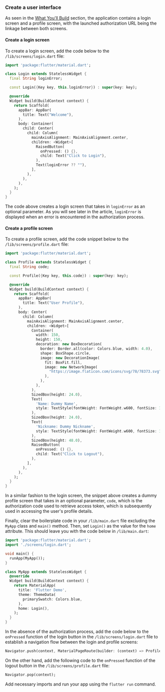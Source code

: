 ### Create a user interface

As seen in the [What You'll Build]() section, the application contains a login screen and a profile screen, with the launched authorization URL being the linkage between both screens.

#### Create a login screen

To create a login screen, add the code below to the `/lib/screens/login.dart` file:

```dart
import 'package:flutter/material.dart';

class Login extends StatelessWidget {
  final String loginError;

  const Login({Key key, this.loginError}) : super(key: key);

  @override
  Widget build(BuildContext context) {
    return Scaffold(
      appBar: AppBar(
        title: Text("Welcome"),
      ),
      body: Container(
        child: Center(
          child: Column(
            mainAxisAlignment: MainAxisAlignment.center,
            children: <Widget>[
              RaisedButton(
                onPressed: () {},
                child: Text("Click to Login"),
              ),
              Text(loginError ?? ""),
            ],
          ),
        ),
      ),
    );
  }
}
```

The code above creates a login screen that takes in `loginError` as an optional parameter. As you will see later in the article, `loginError` is displayed when an error is encountered in the authorization process.

#### Create a profile screen

To create a profile screen, add the code snippet below to the `/lib/screens/profile.dart` file:

```dart
import 'package:flutter/material.dart';

class Profile extends StatelessWidget {
  final String code;

  const Profile({Key key, this.code}) : super(key: key);

  @override
  Widget build(BuildContext context) {
    return Scaffold(
      appBar: AppBar(
        title: Text("User Profile"),
      ),
      body: Center(
        child: Column(
          mainAxisAlignment: MainAxisAlignment.center,
          children: <Widget>[
            Container(
              width: 150,
              height: 150,
              decoration: new BoxDecoration(
                border: Border.all(color: Colors.blue, width: 4.0),
                shape: BoxShape.circle,
                image: new DecorationImage(
                  fit: BoxFit.fill,
                  image: new NetworkImage(
                    "https://image.flaticon.com/icons/svg/78/78373.svg", //dummy image URL
                  ),
                ),
              ),
            ),
            SizedBox(height: 24.0),
            Text(
              'Name: Dummy Name',
              style: TextStyle(fontWeight: FontWeight.w600, fontSize: 18.0),
            ),
            SizedBox(height: 24.0),
            Text(
              'Nickname: Dummy Nickname',
              style: TextStyle(fontWeight: FontWeight.w600, fontSize: 18.0),
            ),
            SizedBox(height: 48.0),
            RaisedButton(
              onPressed: () {},
              child: Text("Click to Logout"),
            ),
          ],
        ),
      ),
    );
  }
}
```

In a similar fashion to the login screen, the snippet above creates a dummy profile screen that takes in an optional parameter, `code`, which is the authorization code used to retrieve access token, which is subsequently used in accessing the user's profile details.

Finally, clear the boilerplate code in your `/lib/main.dart` file excluding the `MyApp` class and `main()` method. Then, set `Login()` as the value for the `home` attribute. This should leave you with the code below in `/lib/main.dart`:

```dart
import 'package:flutter/material.dart';
import './screens/login.dart';

void main() {
  runApp(MyApp());
}

class MyApp extends StatelessWidget {
  @override
  Widget build(BuildContext context) {
    return MaterialApp(
      title: 'Flutter Demo',
      theme: ThemeData(
        primarySwatch: Colors.blue,
      ),
      home: Login(),
    );
  }
}
```

In the absence of the authorization process, add the code below to the `onPressed` function of the login button in the `/lib/screens/login.dart` file to establish a navigation flow between the login and profile screens:

```dart
Navigator.push(context, MaterialPageRoute(builder: (context) => Profile()));
```

On the other hand, add the following code to the `onPressed` function of the logout button in the `/lib/screens/profile.dart` file:

```dart
Navigator.pop(context);
```

Add necessary imports and run your app using the `flutter run` command.